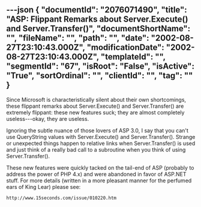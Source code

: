 ---json
{
  "documentId": "2076071490",
  "title": "ASP: Flippant Remarks about Server.Execute() and Server.Transfer()",
  "documentShortName": "",
  "fileName": "",
  "path": "",
  "date": "2002-08-27T23:10:43.000Z",
  "modificationDate": "2002-08-27T23:10:43.000Z",
  "templateId": "",
  "segmentId": "67",
  "isRoot": "False",
  "isActive": "True",
  "sortOrdinal": "",
  "clientId": "",
  "tag": ""
}
---

Since Microsoft is characteristically silent about their own shortcomings, these flippant remarks about Server.Execute() and Server.Transfer() are extremely flippant: these new features suck; they are almost completely useless---okay, they are useless.

Ignoring the subtle nuance of those lovers of ASP 3.0, I say that you can't use QueryString values with Server.Execute() and Server.Transfer(). Strange or unexpected things happen to relative links when Server.Transfer() is used and just think of a really bad call to a subroutine when you think of using Server.Transfer().

These new features were quickly tacked on the tail-end of ASP (probably to address the power of PHP 4.x) and were abandoned in favor of ASP.NET stuff. For more details (written in a more pleasant manner for the perfumed ears of King Lear) please see:

    http://www.15seconds.com/issue/010220.htm
